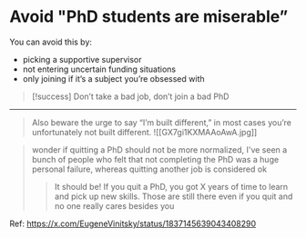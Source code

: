 # Avoid "PhD students are miserable”

You can avoid this by:
- picking a supportive supervisor 
- not entering uncertain funding situations 
- only joining if it’s a subject you’re obsessed with 

>[!success]
>Don’t take a bad job, don’t join a bad PhD

---

>Also beware the urge to say “I’m built different,” in most cases you’re unfortunately not built different.
>![[GX7gi1KXMAAoAwA.jpg]]

>wonder if quitting a PhD should not be more normalized, I've seen a bunch of people who felt that not completing the PhD was a huge personal failure, whereas quitting another job is considered ok
>
> >It should be! If you quit a PhD, you got X years of time to learn and pick up new skills. Those are still there even if you quit and no one really cares besides you

Ref: https://x.com/EugeneVinitsky/status/1837145639043408290